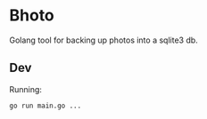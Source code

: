 # Bhoto
Golang tool for backing up photos into a sqlite3 db.

## Dev
Running:
```
go run main.go ...
```
